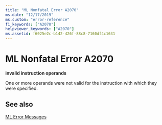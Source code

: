 ```yaml
---
title: "ML Nonfatal Error A2070"
ms.date: "12/17/2019"
ms.custom: "error-reference"
f1_keywords: ["A2070"]
helpviewer_keywords: ["A2070"]
ms.assetid: f6025e2c-b142-426f-88c8-7160df4c1631
---
```

# ML Nonfatal Error A2070

**invalid instruction operands**

One or more operands were not valid for the instruction with which they were specified.

## See also

[ML Error Messages](ml-error-messages.md)
